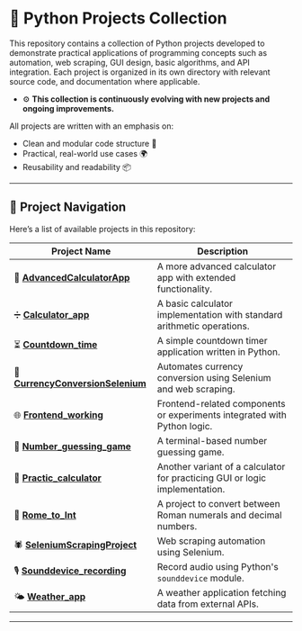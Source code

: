 # 🐍 Python Projects Collection

This repository contains a collection of Python projects developed to demonstrate practical applications of programming concepts such as automation, web scraping, GUI design, basic algorithms, and API integration. Each project is organized in its own directory with relevant source code, and documentation where applicable.

 - ⚙️ **This collection is continuously evolving with new projects and ongoing improvements.**




All projects are written with an emphasis on:
- Clean and modular code structure 🧱
- Practical, real-world use cases 🌍
- Reusability and readability 📦

---

## 📂 Project Navigation

Here’s a list of available projects in this repository:

| Project Name | Description |
|--------------|-------------|
| 🔢 **[AdvancedCalculatorApp](./AdvancedCalculatorApp)** | A more advanced calculator app with extended functionality. |
| ➗ **[Calculator_app](./Calculator_app)** | A basic calculator implementation with standard arithmetic operations. |
| ⏳ **[Countdown_time](./Countdown_time)** | A simple countdown timer application written in Python. |
| 💱 **[CurrencyConversionSelenium](./CurrencyConversionSelenium)** | Automates currency conversion using Selenium and web scraping. |
| 🌐 **[Frontend_working](./Frontend_working)** | Frontend-related components or experiments integrated with Python logic. |
| 🎯 **[Number_guessing_game](./Number_guessing_game)** | A terminal-based number guessing game. |
| 🔢 **[Practic_calculator](./Practic_calculator)** | Another variant of a calculator for practicing GUI or logic implementation. |
| 🔁 **[Rome_to_Int](./Rome_to_Int)** | A project to convert between Roman numerals and decimal numbers. |
| 🕷️ **[SeleniumScrapingProject](./SeleniumScrapingProject)** | Web scraping automation using Selenium. |
| 🎙️ **[Sounddevice_recording](./Sounddevice_recording)** | Record audio using Python's `sounddevice` module. |
| 🌤️ **[Weather_app](./Weather_app)** | A weather application fetching data from external APIs. |

---
